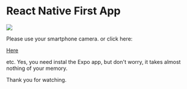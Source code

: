 # React Native First App

<image src='https://qr.expo.dev/expo-go?owner=superivaan&slug=react-native-first-app&releaseChannel=default&host=exp.host'/>

Please use your smartphone camera.
or click here:

<a href='exp://exp.host/@superivaan/react-native-first-app?release-channel=default'>Here</a>

etc. Yes, you need instal the Expo app, but don't worry, it takes almost nothing of your memory. 


Thank you for watching.

